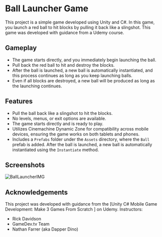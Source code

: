 # Ball Launcher Game

This project is a simple game developed using Unity and C#. In this game, you launch a red ball to hit blocks by pulling it back like a slingshot. This game was developed with guidance from a Udemy course.


## Gameplay

- The game starts directly, and you immediately begin launching the ball.
- Pull back the red ball to hit and destroy the blocks.
- After the ball is launched, a new ball is automatically instantiated, and this process continues as long as you keep launching balls.
- Even if all blocks are destroyed, a new ball will be produced as long as the launching continues.


## Features

- Pull the ball back like a slingshot to hit the blocks.
- No levels, menus, or exit options are available.
- The game starts directly and is ready to play.
- Utilizes Cinemachine Dynamic Zone for compatibility across mobile devices, ensuring the game works on both tablets and phones.
- Includes a `Prefabs` folder under the `Assets` directory, where the `Ball` prefab is added. After the ball is launched, a new ball is automatically instantiated using the `Instantiate` method.


## Screenshots

![BallLauncherIMG](https://github.com/user-attachments/assets/23e2407d-852e-4899-9e39-6d408f85be5f)


## Acknowledgements

This project was developed with guidance from the [Unity C# Mobile Game Development: Make 3 Games From Scratch
] on Udemy. Instructors:

- Rick Davidson
- GameDev.tv Team
- Nathan Farrer (aka Dapper Dino)
